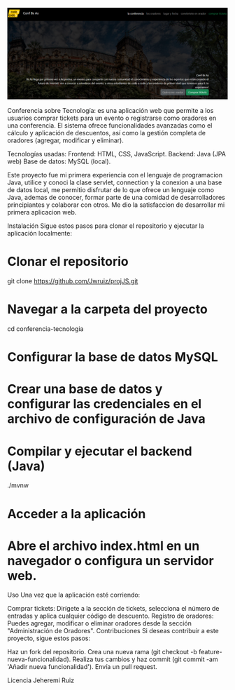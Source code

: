 ![vista del index](img/indexImg.png.png)


Conferencia sobre Tecnología: es una aplicación web que permite a los usuarios comprar tickets para un evento o registrarse como oradores en una conferencia. El sistema ofrece funcionalidades avanzadas como el cálculo y aplicación de descuentos, así como la gestión completa de oradores (agregar, modificar y eliminar).

Tecnologías usadas:
Frontend: HTML, CSS, JavaScript.
Backend: Java (JPA web)
Base de datos: MySQL (local).

Este proyecto fue mi primera experiencia con el lenguaje de programacion Java, utilice y conoci la clase servlet, connection y la conexion a una base de datos local, me permitio disfrutar de lo que ofrece un lenguaje como Java, ademas de conocer, formar parte de una comidad de desarrolladores principiantes y colaborar con otros. Me dio la satisfaccion de desarrollar mi primera aplicacion web.


Instalación
Sigue estos pasos para clonar el repositorio y ejecutar la aplicación localmente:

# Clonar el repositorio
git clone https://github.com/Jwruiz/projJS.git

# Navegar a la carpeta del proyecto
cd conferencia-tecnologia

# Configurar la base de datos MySQL
# Crear una base de datos y configurar las credenciales en el archivo de configuración de Java

# Compilar y ejecutar el backend (Java)
./mvnw 

# Acceder a la aplicación
# Abre el archivo index.html en un navegador o configura un servidor web.
Uso
Una vez que la aplicación esté corriendo:

Comprar tickets: Dirígete a la sección de tickets, selecciona el número de entradas y aplica cualquier código de descuento.
Registro de oradores: Puedes agregar, modificar o eliminar oradores desde la sección "Administración de Oradores".
Contribuciones
Si deseas contribuir a este proyecto, sigue estos pasos:

Haz un fork del repositorio.
Crea una nueva rama (git checkout -b feature-nueva-funcionalidad).
Realiza tus cambios y haz commit (git commit -am 'Añadir nueva funcionalidad').
Envía un pull request.

Licencia
Jeheremi Ruiz
